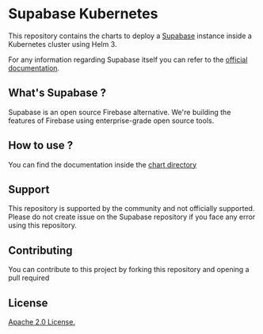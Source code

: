 # Supabase Kubernetes

This repository contains the charts to deploy a [Supabase](https://github.com/supabase/supabase) instance inside a Kubernetes cluster using Helm 3.

For any information regarding Supabase itself you can refer to the [official documentation](https://supabase.io/docs).

## What's Supabase ?

Supabase is an open source Firebase alternative. We're building the features of Firebase using enterprise-grade open source tools.

## How to use ?

You can find the documentation inside the [chart directory](./charts/supabase/README.md)

## Support

This repository is supported by the community and not officially supported. Please do not create issue on the Supabase repository if you face any error using this repository.

## Contributing

You can contribute to this project by forking this repository and opening a pull required

## License

[Apache 2.0 License.](./LICENSE)
